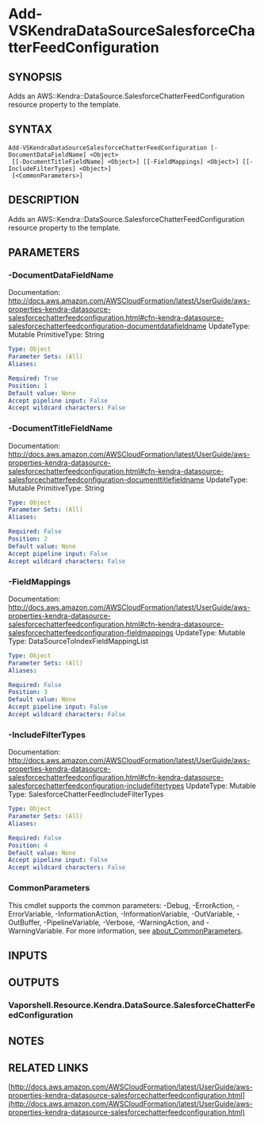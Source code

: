 # Add-VSKendraDataSourceSalesforceChatterFeedConfiguration

## SYNOPSIS
Adds an AWS::Kendra::DataSource.SalesforceChatterFeedConfiguration resource property to the template.

## SYNTAX

```
Add-VSKendraDataSourceSalesforceChatterFeedConfiguration [-DocumentDataFieldName] <Object>
 [[-DocumentTitleFieldName] <Object>] [[-FieldMappings] <Object>] [[-IncludeFilterTypes] <Object>]
 [<CommonParameters>]
```

## DESCRIPTION
Adds an AWS::Kendra::DataSource.SalesforceChatterFeedConfiguration resource property to the template.

## PARAMETERS

### -DocumentDataFieldName
Documentation: http://docs.aws.amazon.com/AWSCloudFormation/latest/UserGuide/aws-properties-kendra-datasource-salesforcechatterfeedconfiguration.html#cfn-kendra-datasource-salesforcechatterfeedconfiguration-documentdatafieldname
UpdateType: Mutable
PrimitiveType: String

```yaml
Type: Object
Parameter Sets: (All)
Aliases:

Required: True
Position: 1
Default value: None
Accept pipeline input: False
Accept wildcard characters: False
```

### -DocumentTitleFieldName
Documentation: http://docs.aws.amazon.com/AWSCloudFormation/latest/UserGuide/aws-properties-kendra-datasource-salesforcechatterfeedconfiguration.html#cfn-kendra-datasource-salesforcechatterfeedconfiguration-documenttitlefieldname
UpdateType: Mutable
PrimitiveType: String

```yaml
Type: Object
Parameter Sets: (All)
Aliases:

Required: False
Position: 2
Default value: None
Accept pipeline input: False
Accept wildcard characters: False
```

### -FieldMappings
Documentation: http://docs.aws.amazon.com/AWSCloudFormation/latest/UserGuide/aws-properties-kendra-datasource-salesforcechatterfeedconfiguration.html#cfn-kendra-datasource-salesforcechatterfeedconfiguration-fieldmappings
UpdateType: Mutable
Type: DataSourceToIndexFieldMappingList

```yaml
Type: Object
Parameter Sets: (All)
Aliases:

Required: False
Position: 3
Default value: None
Accept pipeline input: False
Accept wildcard characters: False
```

### -IncludeFilterTypes
Documentation: http://docs.aws.amazon.com/AWSCloudFormation/latest/UserGuide/aws-properties-kendra-datasource-salesforcechatterfeedconfiguration.html#cfn-kendra-datasource-salesforcechatterfeedconfiguration-includefiltertypes
UpdateType: Mutable
Type: SalesforceChatterFeedIncludeFilterTypes

```yaml
Type: Object
Parameter Sets: (All)
Aliases:

Required: False
Position: 4
Default value: None
Accept pipeline input: False
Accept wildcard characters: False
```

### CommonParameters
This cmdlet supports the common parameters: -Debug, -ErrorAction, -ErrorVariable, -InformationAction, -InformationVariable, -OutVariable, -OutBuffer, -PipelineVariable, -Verbose, -WarningAction, and -WarningVariable. For more information, see [about_CommonParameters](http://go.microsoft.com/fwlink/?LinkID=113216).

## INPUTS

## OUTPUTS

### Vaporshell.Resource.Kendra.DataSource.SalesforceChatterFeedConfiguration
## NOTES

## RELATED LINKS

[http://docs.aws.amazon.com/AWSCloudFormation/latest/UserGuide/aws-properties-kendra-datasource-salesforcechatterfeedconfiguration.html](http://docs.aws.amazon.com/AWSCloudFormation/latest/UserGuide/aws-properties-kendra-datasource-salesforcechatterfeedconfiguration.html)


